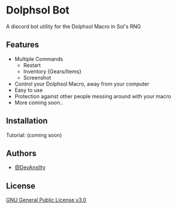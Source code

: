 
# Dolphsol Bot

A discord bot utility for the Dolphsol Macro in Sol's RNG
## Features

- Multiple Commands
  - Restart
  - Inventory {Gears/Items}
  - Screenshot
- Control your Dolphsol Macro, away from your computer
- Easy to use
- Protection against other people messing around with your macro
- More coming soon..
## Installation

Tutorial: (coming soon)
## Authors

- [@DevAnxllty](https://github.com/DevAnxllty)


## License

[GNU General Public License v3.0](https://choosealicense.com/licenses/gpl-3.0/)


